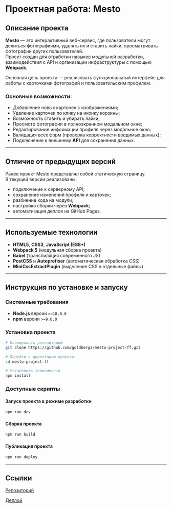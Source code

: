 # Проектная работа: **Mesto**

## Описание проекта  
**Mesto** — это интерактивный веб-сервис, где пользователи могут делиться фотографиями, удалять их и ставить лайки, просматривать фотографии других пользователей.  
Проект создан для отработки навыков модульной разработки, взаимодействия с API и организации инфраструктуры с помощью **Webpack**.  

Основная цель проекта — реализовать функциональный интерфейс для работы с карточками фотографий и пользовательским профилем.

### Основные возможности:
- Добавление новых карточек с изображениями;
- Удаление карточек по клику на иконку корзины;
- Возможность ставить и убирать лайки;
- Просмотр фотографии в полноэкранном модальном окне;
- Редактирование информации профиля через модальное окно;
- Валидация всех форм (проверка корректности вводимых данных);
- Подключение к внешнему **API** для сохранения данных.

---

## Отличие от предыдущих версий
Ранее проект Mesto представлял собой статическую страницу.  
В текущей версии реализованы:
- подключение к серверному API;
- сохранение изменений профиля и карточек;
- разбиение кода на модули;
- настройка сборки через **Webpack**;
- автоматизация деплоя на GitHub Pages.

---

## Используемые технологии
- **HTML5**, **CSS3**, **JavaScript (ES6+)**  
- **Webpack 5** (модульная сборка проекта)  
- **Babel** (транспиляция современного JS)  
- **PostCSS** и **Autoprefixer** (автоматическая обработка CSS)  
- **MiniCssExtractPlugin** (выделение CSS в отдельные файлы)  

---

## Инструкция по установке и запуску

### Системные требования
- **Node.js** версии `>=18.0.0`  
- **npm** версии `>=9.0.0`

### Установка проекта
```bash
# Клонировать репозиторий
git clone https://github.com/goldbergz/mesto-project-ff.git

# Перейти в директорию проекта
cd mesto-project-ff

# Установить зависимости
npm install
```

### Доступные скрипты

#### Запуск проекта в режиме разработки
```bash
npm run dev
```

#### Сборка проекта
```bash
npm run build
```

#### Публикация проекта
```bash
npm run deploy
```

---

## Ссылки
[Репозиторий](https://github.com/goldbergz/mesto-project-ff)

[Деплой](https://goldbergz.github.io/mesto-project-ff/)
